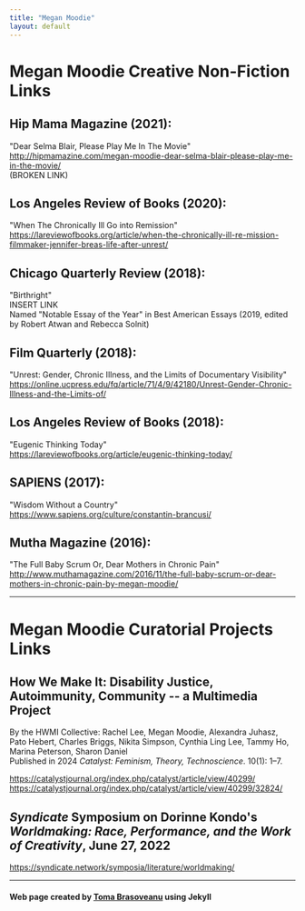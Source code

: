 ```yaml
---
title: "Megan Moodie"
layout: default
---
```


# Megan Moodie Creative Non-Fiction Links

## Hip Mama Magazine (2021):

"Dear Selma Blair, Please Play Me In The Movie"  
<http://hipmamazine.com/megan-moodie-dear-selma-blair-please-play-me-in-the-movie/>  
(BROKEN LINK)

## Los Angeles Review of Books (2020):

"When The Chronically Ill Go into Remission"  
<https://lareviewofbooks.org/article/when-the-chronically-ill-re-mission-filmmaker-jennifer-breas-life-after-unrest/>

## Chicago Quarterly Review (2018):

"Birthright"  
INSERT LINK  
Named "Notable Essay of the Year" in Best American Essays (2019, edited by Robert Atwan and Rebecca Solnit)

## Film Quarterly (2018):

"Unrest: Gender, Chronic Illness, and the Limits of Documentary Visibility"  
<https://online.ucpress.edu/fq/article/71/4/9/42180/Unrest-Gender-Chronic-Illness-and-the-Limits-of/>

## Los Angeles Review of Books (2018):

"Eugenic Thinking Today"  
<https://lareviewofbooks.org/article/eugenic-thinking-today/>

## SAPIENS (2017):

"Wisdom Without a Country"  
<https://www.sapiens.org/culture/constantin-brancusi/>

## Mutha Magazine (2016):

"The Full Baby Scrum Or, Dear Mothers in Chronic Pain"  
<http://www.muthamagazine.com/2016/11/the-full-baby-scrum-or-dear-mothers-in-chronic-pain-by-megan-moodie/>

-----

# Megan Moodie Curatorial Projects Links

## How We Make It: Disability Justice, Autoimmunity, Community -- a Multimedia Project

By the HWMI Collective: Rachel Lee, Megan Moodie, Alexandra Juhasz, Pato Hebert, Charles Briggs, Nikita Simpson, Cynthia Ling Lee, Tammy Ho, Marina Peterson, Sharon Daniel  
Published in 2024 *Catalyst: Feminism, Theory, Technoscience*. 10(1): 1–7.


<https://catalystjournal.org/index.php/catalyst/article/view/40299/>  
<https://catalystjournal.org/index.php/catalyst/article/view/40299/32824/>  

## *Syndicate* Symposium on Dorinne Kondo's *Worldmaking: Race, Performance, and the Work of Creativity*, June 27, 2022

<https://syndicate.network/symposia/literature/worldmaking/>

-----

#### Web page created by [Toma Brasoveanu](https://meganmoodie.github.io/toma.html) using Jekyll
